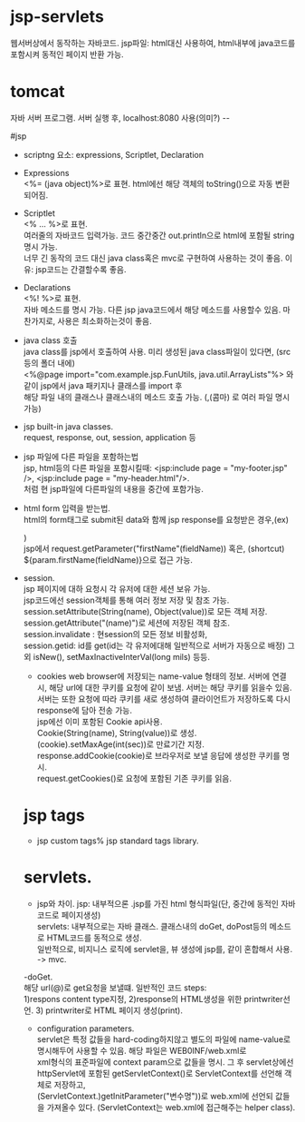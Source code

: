 # jsp-servlets
웹서버상에서 동작하는 자바코드. jsp파일: html대신 사용하여, html내부에 java코드를 포함시켜 동적인 페이지 반환 가능.     

# tomcat   
자바 서버 프로그램. 서버 실행 후, localhost:8080 사용(의미?) --    

#jsp     
- scriptng 요소: expressions, Scriptlet, Declaration   

- Expressions    
<%= (java object)%>로 표현. html에선 해당 객체의 toString()으로 자동 변환되어짐.          

- Scriptlet    
<% ... %>로 표현.     
여러줄의 자바코드 입력가능. 코드 중간중간 out.println으로 html에 포함될 string명시 가능.     
너무 긴 동작의 코드 대신 java class혹은 mvc로 구현하여 사용하는 것이 좋음. 이유: jsp코드는 간결할수록 좋음.     

- Declarations    
<%! %>로 표현.    
자바 메소드를 명시 가능. 다른 jsp java코드에서 해당 메소드를 사용할수 있음. 마찬가지로, 사용은 최소화하는것이 좋음.     

- java class 호출    
java class를 jsp에서 호출하여 사용. 미리 생성된 java class파일이 있다면, (src등의 폴더 내에)    
<%@page import="com.example.jsp.FunUtils, java.util.ArrayLists"%> 와 같이 jsp에서 java 패키지나 클래스를 import 후     
해당 파일 내의 클래스나 클래스내의 메소드 호출 가능. (,(콤마) 로 여러 파일 명시 가능)           

- jsp built-in java classes.    
request, response, out, session, application 등    

- jsp 파일에 다른 파일을 포함하는법      
jsp, html등의 다른 파일을 포함시킬때: <jsp:include page = "my-footer.jsp" />, <jsp:include page = "my-header.html"/>.     
처럼 현 jsp파일에 다른파일의 내용을 중간에 포함가능.    

- html form 입력을 받는법.      
html의 form태그로 submit된 data와 함께 jsp response를 요청받은 경우,(ex) <form action="student-response.jsp">)        
jsp에서 request.getParameter("firstName"(fieldName)) 혹은, (shortcut) ${param.firstName(fieldName)}으로 접근 가능.      
  
- session.   
  jsp 페이지에 대하 요청시 각 유저에 대한 세션 보유 가능.      
  jsp코드에선 session객체를 통해 여러 정보 저장 및 참조 가능. session.setAttribute(String(name), Object(value))로 모든 객체 저장.    
  session.getAttribute("(name)")로 세션에 저장된 객체 참조. session.invalidate : 현session의 모든 정보 비활성화,     
  session.getid: id를 get(id는 각 유저에대해 일반적으로 서버가 자동으로 배정) 그 외 isNew(), setMaxInactiveInterVal(long mils) 등등.         
  
  - cookies
  web browser에 저장되는 name-value 형태의 정보. 서버에 연결시, 해당 url에 대한 쿠키를 요청에 같이 보냄. 서버는 해당 쿠키를 읽을수 있음.          
  서버는 또한 요청에 따라 쿠키를 새로 생성하여 클라이언트가 저장하도록 다시 response에 담아 전송 가능.   
  jsp에선 이미 포함된 Cookie api사용.     
  Cookie(String(name), String(value))로 생성.        
  (cookie).setMaxAge(int(sec))로 만료기간 지정. 
  response.addCookie(cookie)로 브라우저로 보낼 응답에 생성한 쿠키를 명시.     
  request.getCookies()로 요청에 포함된 기존 쿠키를 읽음.     
  
  # jsp tags
  - jsp custom tags% jsp standard tags library.   
  
  
  # servlets.   
  - jsp와 차이. jsp: 내부적으론 .jsp를 가진 html 형식파일(단, 중간에 동적인 자바코드로 페이지생성)      
  servlets: 내부적으로는 자바 클래스. 클래스내의 doGet, doPost등의 메소드로 HTML코드를 동적으로 생성.    
  일반적으로, 비지니스 로직에 servlet을, 뷰 생성에 jsp를, 같이 혼합해서 사용. -> mvc.      
  
  -doGet.   
  해당 url(@)로 get요청을 보낼떄. 일반적인 코드 steps:    
  1)respons content type지정, 2)response의 HTML생성을 위한 printwriter선언. 3) printwriter로 HTML 페이지 생성(print).      

  - configuration parameters.    
  servlet은 특정 값들을 hard-coding하지않고 별도의 파일에 name-value로 명시해두어 사용할 수 있음. 해당 파일은 WEB0INF/web.xml로      
  xml형식의 표준파일에 context param으로 값들을 명시. 그 후 servlet상에선 httpServlet에 포함된 getServletContext()로 ServletContext를 선언해 객체로 저장하고,         
  (ServletContext.)getInitParameter("변수명"))로 web.xml에 선언되 값들을 가져올수 있다. (ServletContext는 web.xml에 접근해주는 helper class).        
